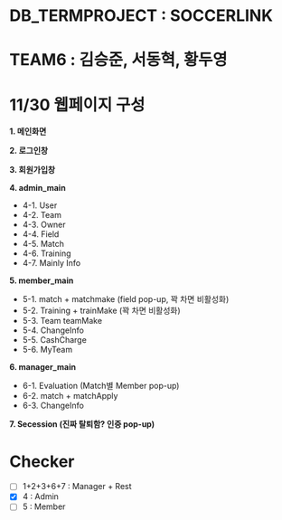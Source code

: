 # DB_TERMPROJECT : SOCCERLINK
# TEAM6 : 김승준, 서동혁, 황두영

# 11/30 웹페이지 구성

**1. 메인화면**

**2. 로그인창**

**3. 회원가입창**

**4. admin_main**
 - 4-1. User
 - 4-2. Team
 - 4-3. Owner
 - 4-4. Field
 - 4-5. Match
 - 4-6. Training
 - 4-7. Mainly Info

**5. member_main**
 - 5-1. match + matchmake (field pop-up, 꽉 차면 비활성화)
 - 5-2. Training + trainMake (꽉 차면 비활성화)
 - 5-3. Team teamMake
 - 5-4. ChangeInfo
 - 5-5. CashCharge
 - 5-6. MyTeam

**6. manager_main**
 - 6-1. Evaluation (Match별 Member pop-up)
 - 6-2. match + matchApply
 - 6-3. ChangeInfo

**7. Secession (진짜 탈퇴함? 인증 pop-up)**

# Checker
- [ ] 1+2+3+6+7 : Manager + Rest
- [X] 4 : Admin
- [ ] 5 : Member
